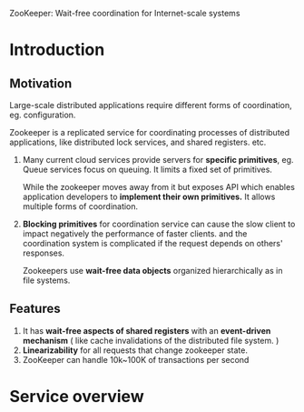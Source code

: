 ZooKeeper: Wait-free coordination for Internet-scale systems

# Introduction

## Motivation

Large-scale distributed applications require different forms of coordination, eg. configuration.

Zookeeper is a replicated service for coordinating processes of distributed applications, like distributed lock services, and shared registers. etc. 

1. Many current cloud services provide servers for **specific primitives**, eg. Queue services focus on queuing. It limits a fixed set of primitives. 

   While the zookeeper moves away from it but exposes API which enables application developers to **implement their own primitives.** It allows multiple forms of coordination. 

2. **Blocking primitives** for coordination service can cause the slow client to impact negatively the performance of faster clients. and the coordination system is complicated if the request depends on others' responses. 

   Zookeepers use **wait-free data objects** organized hierarchically as in file systems. 

## Features

1. It has **wait-free aspects of shared registers** with an **event-driven mechanism** ( like cache invalidations of the distributed file system. )
2. **Linearizability** for all requests that change zookeeper state.
3. ZooKeeper can handle 10k~100K of transactions per second

# Service overview



